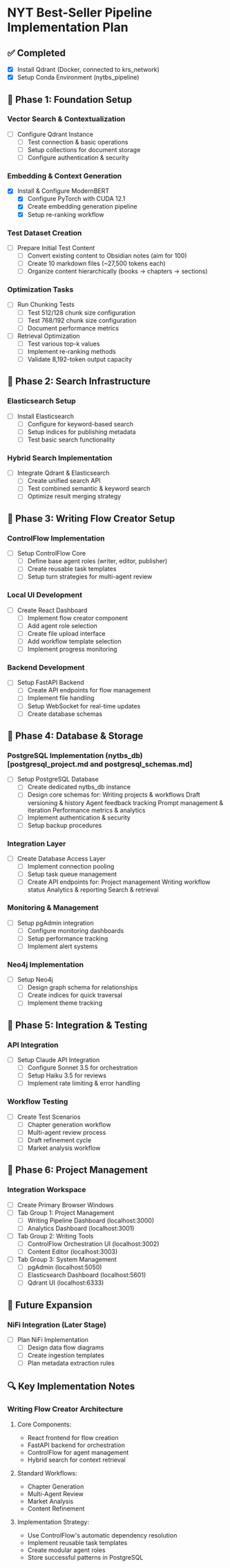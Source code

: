 # NYT Best-Seller Pipeline Implementation Plan
## ✅ Completed
- [x] Install Qdrant (Docker, connected to krs_network)
- [x] Setup Conda Environment (nytbs_pipeline)

## 🎯 Phase 1: Foundation Setup
### Vector Search & Contextualization
- [ ] Configure Qdrant Instance
  - [ ] Test connection & basic operations
  - [ ] Setup collections for document storage
  - [ ] Configure authentication & security

### Embedding & Context Generation
- [x] Install & Configure ModernBERT
  - [x] Configure PyTorch with CUDA 12.1
  - [x] Create embedding generation pipeline
  - [x] Setup re-ranking workflow

### Test Dataset Creation
- [ ] Prepare Initial Test Content
  - [ ] Convert existing content to Obsidian notes (aim for 100)
  - [ ] Create 10 markdown files (~27,500 tokens each)
  - [ ] Organize content hierarchically (books → chapters → sections)

### Optimization Tasks
- [ ] Run Chunking Tests
  - [ ] Test 512/128 chunk size configuration
  - [ ] Test 768/192 chunk size configuration
  - [ ] Document performance metrics
- [ ] Retrieval Optimization
  - [ ] Test various top-k values
  - [ ] Implement re-ranking methods
  - [ ] Validate 8,192-token output capacity

## 🎯 Phase 2: Search Infrastructure
### Elasticsearch Setup
- [ ] Install Elasticsearch
  - [ ] Configure for keyword-based search
  - [ ] Setup indices for publishing metadata
  - [ ] Test basic search functionality

### Hybrid Search Implementation
- [ ] Integrate Qdrant & Elasticsearch
  - [ ] Create unified search API
  - [ ] Test combined semantic & keyword search
  - [ ] Optimize result merging strategy

## 🎯 Phase 3: Writing Flow Creator Setup
### ControlFlow Implementation
- [ ] Setup ControlFlow Core
  - [ ] Define base agent roles (writer, editor, publisher)
  - [ ] Create reusable task templates
  - [ ] Setup turn strategies for multi-agent review

### Local UI Development
- [ ] Create React Dashboard
  - [ ] Implement flow creator component
  - [ ] Add agent role selection
  - [ ] Create file upload interface
  - [ ] Add workflow template selection
  - [ ] Implement progress monitoring

### Backend Development
- [ ] Setup FastAPI Backend
  - [ ] Create API endpoints for flow management
  - [ ] Implement file handling
  - [ ] Setup WebSocket for real-time updates
  - [ ] Create database schemas

## 🎯 Phase 4: Database & Storage

### PostgreSQL Implementation (nytbs_db) [postgresql_project.md and postgresql_schemas.md]
- [ ] Setup PostgreSQL Database
  - [ ] Create dedicated nytbs_db instance
  - [ ] Design core schemas for:
     Writing projects & workflows
     Draft versioning & history
     Agent feedback tracking
     Prompt management & iteration
     Performance metrics & analytics
  - [ ] Implement authentication & security
  - [ ] Setup backup procedures

### Integration Layer
- [ ] Create Database Access Layer
  - [ ] Implement connection pooling
  - [ ] Setup task queue management
  - [ ] Create API endpoints for:
     Project management
     Writing workflow status
     Analytics & reporting
     Search & retrieval

### Monitoring & Management
- [ ] Setup pgAdmin integration
  - [ ] Configure monitoring dashboards
  - [ ] Setup performance tracking
  - [ ] Implement alert systems

### Neo4j Implementation
- [ ] Setup Neo4j
  - [ ] Design graph schema for relationships
  - [ ] Create indices for quick traversal
  - [ ] Implement theme tracking

## 🎯 Phase 5: Integration & Testing
### API Integration
- [ ] Setup Claude API Integration
  - [ ] Configure Sonnet 3.5 for orchestration
  - [ ] Setup Haiku 3.5 for reviews
  - [ ] Implement rate limiting & error handling

### Workflow Testing
- [ ] Create Test Scenarios
  - [ ] Chapter generation workflow
  - [ ] Multi-agent review process
  - [ ] Draft refinement cycle
  - [ ] Market analysis workflow

## 🎯 Phase 6: Project Management
### Integration Workspace
- [ ] Create Primary Browser Windows
- [ ] Tab Group 1: Project Management
  - [ ] Writing Pipeline Dashboard (localhost:3000)
  - [ ] Analytics Dashboard (localhost:3001)
- [ ] Tab Group 2: Writing Tools
  - [ ] ControlFlow Orchestration UI (localhost:3002)
  - [ ] Content Editor (localhost:3003)
- [ ] Tab Group 3: System Management
  - [ ] pgAdmin (localhost:5050)
  - [ ] Elasticsearch Dashboard (localhost:5601)
  - [ ] Qdrant UI (localhost:6333)

## 📝 Future Expansion
### NiFi Integration (Later Stage)
- [ ] Plan NiFi Implementation
  - [ ] Design data flow diagrams
  - [ ] Create ingestion templates
  - [ ] Plan metadata extraction rules

## 🔍 Key Implementation Notes
### Writing Flow Creator Architecture
1. Core Components:
   - React frontend for flow creation
   - FastAPI backend for orchestration
   - ControlFlow for agent management
   - Hybrid search for context retrieval

2. Standard Workflows:
   - Chapter Generation
   - Multi-Agent Review
   - Market Analysis
   - Content Refinement

3. Implementation Strategy:
   - Use ControlFlow's automatic dependency resolution
   - Implement reusable task templates
   - Create modular agent roles
   - Store successful patterns in PostgreSQL
